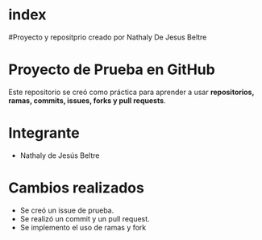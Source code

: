 
# index
#Proyecto y repositprio creado por Nathaly De Jesus Beltre 

# Proyecto de Prueba en GitHub

Este repositorio se creó como práctica para aprender a usar **repositorios, ramas, commits, issues, forks y pull requests**.

# Integrante
- Nathaly de Jesús Beltre 

# Cambios realizados
- Se creó un issue de prueba.
- Se realizó un commit y un pull request.
- Se implemento el uso de ramas y fork 


